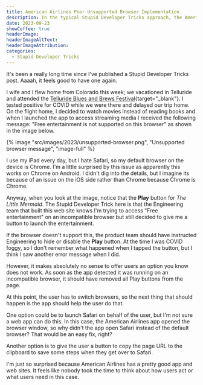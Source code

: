 ```yaml
---
title: American Airlines Poor Unsupported Browser Implementation
description: In the typical Stupid Developer Tricks approach, the American Airlines iPad app doesn't support rendering video content in Chrome, but still offers a Play button even though it knows it won't work. Sigh.
date: 2023-09-23
showCoffee: true
headerImage: 
headerImageAltText: 
headerImageAttribution: 
categories:
  - Stupid Developer Tricks
---
```


It's been a really long time since I've published a Stupid Developer Tricks post. Aaaah, it feels good to have one again.
 
I wife and I flew home from Colorado this week; we vacationed in Telluride and attended the [Telluride Blues and Brews Festival](https://www.tellurideblues.com/){target="_blank"}. I tested positive for COVID while we were there and delayed our trip home. On the flight home, I decided to watch movies instead of reading books and when I launched the app to access streaming media I received the following message: "Free entertainment is not supported on this browser" as shown in the image below.

{% image "src/images/2023/unsupported-browser.png", "Unsupported browser message", "image-full" %}

I use my iPad every day, but I hate Safari, so my default browser on the device is Chrome. I'm a little surprised by this issue as apparently this works on Chrome on Android. I didn't dig into the details, but I imagine its because of an issue on the iOS side rather than Chrome because Chrome is Chrome. 

Anyway, when you look at the image, notice that the **Play** button for *The Little Mermaid*. The Stupid Developer Trick here is that the Engineering team that built this web site knows I'm trying to access "Free entertainment" on an incompatible browser but still decided to give me a button to launch the entertainment.

If the browser doesn't support this, the product team should have instructed Engineering to hide or disable the **Play** button. At the time I was COVID foggy, so I don't remember what happened when I tapped the button, but I think I saw another error message when I did. 

However, it makes absolutely no sense to offer users an option you know does not work. As soon as the app detected it was running on an incompatible browser, it should have removed all Play buttons from the page. 

At this point, the user has to switch browsers, so the next thing that should happen is the app should help the user do that. 

One option could be to launch Safari on behalf of the user, but I'm not sure a web app can do this. In this case, the American Airlines app opened the browser window, so why didn't the app open Safari instead of the default browser? That would be an easy fix, right?

Another option is to give the user a button to copy the page URL to the clipboard to save some steps when they get over to Safari. 

I'm just so surprised because American Airlines has a pretty good app and web sites. It feels like nobody took the time to think about how users act or what users need in this case. 